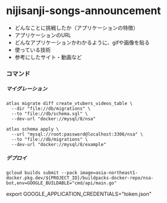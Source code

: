 # nijisanji-songs-announcement
- どんなことに挑戦したか（アプリケーションの特徴）
- アプリケーションのURL
- どんなアプリケーションかわかるように、gifや画像を貼る
- 使っている技術
- 参考にしたサイト・動画など

### コマンド
##### マイグレーション
```
atlas migrate diff create_vtubers_videos_table \
  --dir "file://db/migrations" \
  --to "file://db/schema.sql" \
  --dev-url "docker://mysql/8/nsa"

atlas schema apply \
  --url "mysql://root:password@localhost:3306/nsa" \
  --to "file://db/migrations" \
  --dev-url "docker://mysql/8/example"
```
##### デプロイ
```
gcloud builds submit --pack image=asia-northeast1-docker.pkg.dev/${PROJECT_ID}/buildpacks-docker-repo/nsa-bot,env=GOOGLE_BUILDABLE="cmd/api/main.go"
```

export GOOGLE_APPLICATION_CREDENTIALS="token.json"